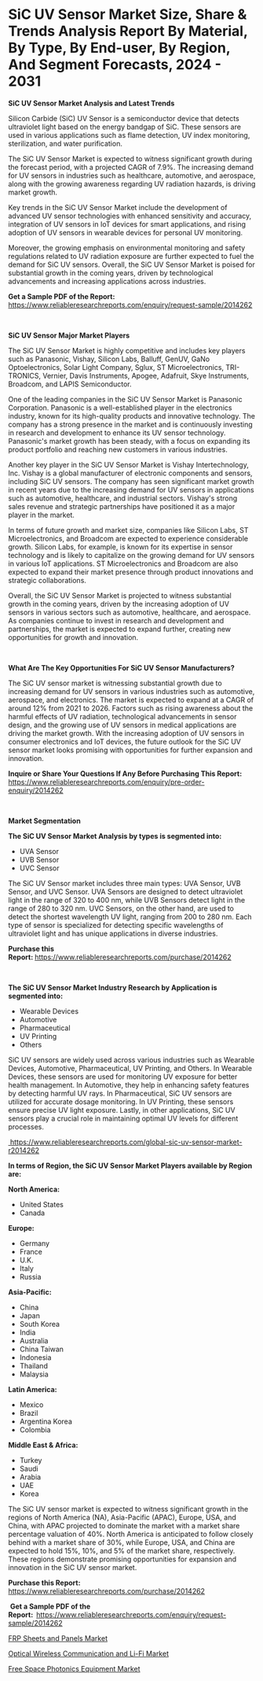 <p><h1>SiC UV Sensor Market Size, Share & Trends Analysis Report By Material, By Type, By End-user, By Region, And Segment Forecasts, 2024 - 2031</h1></p><p><strong>SiC UV Sensor Market Analysis and Latest Trends</strong></p>
<p><p>Silicon Carbide (SiC) UV Sensor is a semiconductor device that detects ultraviolet light based on the energy bandgap of SiC. These sensors are used in various applications such as flame detection, UV index monitoring, sterilization, and water purification.</p><p>The SiC UV Sensor Market is expected to witness significant growth during the forecast period, with a projected CAGR of 7.9%. The increasing demand for UV sensors in industries such as healthcare, automotive, and aerospace, along with the growing awareness regarding UV radiation hazards, is driving market growth.</p><p>Key trends in the SiC UV Sensor Market include the development of advanced UV sensor technologies with enhanced sensitivity and accuracy, integration of UV sensors in IoT devices for smart applications, and rising adoption of UV sensors in wearable devices for personal UV monitoring.</p><p>Moreover, the growing emphasis on environmental monitoring and safety regulations related to UV radiation exposure are further expected to fuel the demand for SiC UV sensors. Overall, the SiC UV Sensor Market is poised for substantial growth in the coming years, driven by technological advancements and increasing applications across industries.</p></p>
<p><strong>Get a Sample PDF of the Report:&nbsp;</strong> <a href="https://www.reliableresearchreports.com/enquiry/request-sample/2014262">https://www.reliableresearchreports.com/enquiry/request-sample/2014262</a></p>
<p>&nbsp;</p>
<p><strong>SiC UV Sensor Major Market Players</strong></p>
<p><p>The SiC UV Sensor Market is highly competitive and includes key players such as Panasonic, Vishay, Silicon Labs, Balluff, GenUV, GaNo Optoelectronics, Solar Light Company, Sglux, ST Microelectronics, TRI-TRONICS, Vernier, Davis Instruments, Apogee, Adafruit, Skye Instruments, Broadcom, and LAPIS Semiconductor.</p><p>One of the leading companies in the SiC UV Sensor Market is Panasonic Corporation. Panasonic is a well-established player in the electronics industry, known for its high-quality products and innovative technology. The company has a strong presence in the market and is continuously investing in research and development to enhance its UV sensor technology. Panasonic's market growth has been steady, with a focus on expanding its product portfolio and reaching new customers in various industries.</p><p>Another key player in the SiC UV Sensor Market is Vishay Intertechnology, Inc. Vishay is a global manufacturer of electronic components and sensors, including SiC UV sensors. The company has seen significant market growth in recent years due to the increasing demand for UV sensors in applications such as automotive, healthcare, and industrial sectors. Vishay's strong sales revenue and strategic partnerships have positioned it as a major player in the market.</p><p>In terms of future growth and market size, companies like Silicon Labs, ST Microelectronics, and Broadcom are expected to experience considerable growth. Silicon Labs, for example, is known for its expertise in sensor technology and is likely to capitalize on the growing demand for UV sensors in various IoT applications. ST Microelectronics and Broadcom are also expected to expand their market presence through product innovations and strategic collaborations.</p><p>Overall, the SiC UV Sensor Market is projected to witness substantial growth in the coming years, driven by the increasing adoption of UV sensors in various sectors such as automotive, healthcare, and aerospace. As companies continue to invest in research and development and partnerships, the market is expected to expand further, creating new opportunities for growth and innovation.</p></p>
<p>&nbsp;</p>
<p><strong>What Are The Key Opportunities For SiC UV Sensor Manufacturers?</strong></p>
<p><p>The SiC UV sensor market is witnessing substantial growth due to increasing demand for UV sensors in various industries such as automotive, aerospace, and electronics. The market is expected to expand at a CAGR of around 12% from 2021 to 2026. Factors such as rising awareness about the harmful effects of UV radiation, technological advancements in sensor design, and the growing use of UV sensors in medical applications are driving the market growth. With the increasing adoption of UV sensors in consumer electronics and IoT devices, the future outlook for the SiC UV sensor market looks promising with opportunities for further expansion and innovation.</p></p>
<p><strong>Inquire or Share Your Questions If Any Before Purchasing This Report:</strong> <a href="https://www.reliableresearchreports.com/enquiry/pre-order-enquiry/2014262">https://www.reliableresearchreports.com/enquiry/pre-order-enquiry/2014262</a></p>
<p>&nbsp;</p>
<p><strong>Market Segmentation</strong></p>
<p><strong>The SiC UV Sensor Market Analysis by types is segmented into:</strong></p>
<p><ul><li>UVA Sensor</li><li>UVB Sensor</li><li>UVC Sensor</li></ul></p>
<p><p>The SiC UV Sensor market includes three main types: UVA Sensor, UVB Sensor, and UVC Sensor. UVA Sensors are designed to detect ultraviolet light in the range of 320 to 400 nm, while UVB Sensors detect light in the range of 280 to 320 nm. UVC Sensors, on the other hand, are used to detect the shortest wavelength UV light, ranging from 200 to 280 nm. Each type of sensor is specialized for detecting specific wavelengths of ultraviolet light and has unique applications in diverse industries.</p></p>
<p><strong>Purchase this Report:&nbsp;</strong><a href="https://www.reliableresearchreports.com/purchase/2014262">https://www.reliableresearchreports.com/purchase/2014262</a></p>
<p>&nbsp;</p>
<p><strong>The SiC UV Sensor Market Industry Research by Application is segmented into:</strong></p>
<p><ul><li>Wearable Devices</li><li>Automotive</li><li>Pharmaceutical</li><li>UV Printing</li><li>Others</li></ul></p>
<p><p>SiC UV sensors are widely used across various industries such as Wearable Devices, Automotive, Pharmaceutical, UV Printing, and Others. In Wearable Devices, these sensors are used for monitoring UV exposure for better health management. In Automotive, they help in enhancing safety features by detecting harmful UV rays. In Pharmaceutical, SiC UV sensors are utilized for accurate dosage monitoring. In UV Printing, these sensors ensure precise UV light exposure. Lastly, in other applications, SiC UV sensors play a crucial role in maintaining optimal UV levels for different processes.</p></p>
<p><a href="https://www.reliableresearchreports.com/global-sic-uv-sensor-market-r2014262">&nbsp;https://www.reliableresearchreports.com/global-sic-uv-sensor-market-r2014262</a></p>
<p><strong>In terms of Region, the SiC UV Sensor Market Players available by Region are:</strong></p>
<p>
    <p> <strong> North America: </strong>
        <ul>
            <li>United States</li>
            <li>Canada</li>
        </ul>
        </p> 
    <p> <strong> Europe: </strong>
        <ul>
            <li>Germany</li>
            <li>France</li>
            <li>U.K.</li>
            <li>Italy</li>
            <li>Russia</li>
        </ul>
        </p> 
    <p> <strong> Asia-Pacific: </strong>
        <ul>
            <li>China</li>
            <li>Japan</li>
            <li>South Korea</li>
            <li>India</li>
            <li>Australia</li>
            <li>China Taiwan</li>
            <li>Indonesia</li>
            <li>Thailand</li>
            <li>Malaysia</li>
        </ul>
        </p> 
    <p> <strong> Latin America: </strong>
        <ul>
            <li>Mexico</li>
            <li>Brazil</li>
            <li>Argentina Korea</li>
            <li>Colombia</li>
        </ul>
        </p> 
    <p> <strong> Middle East & Africa: </strong>
        <ul>
            <li>Turkey</li>
            <li>Saudi</li>
            <li>Arabia</li>
            <li>UAE</li>
            <li>Korea</li>
        </ul>
    </p>
    </p>
<p><p>The SiC UV sensor market is expected to witness significant growth in the regions of North America (NA), Asia-Pacific (APAC), Europe, USA, and China, with APAC projected to dominate the market with a market share percentage valuation of 40%. North America is anticipated to follow closely behind with a market share of 30%, while Europe, USA, and China are expected to hold 15%, 10%, and 5% of the market share, respectively. These regions demonstrate promising opportunities for expansion and innovation in the SiC UV sensor market.</p></p>
<p><strong>Purchase this Report: </strong><a href="https://www.reliableresearchreports.com/purchase/2014262">https://www.reliableresearchreports.com/purchase/2014262</a></p>
<p>&nbsp;<strong>Get a Sample PDF of the Report:&nbsp;&nbsp;</strong><a href="https://www.reliableresearchreports.com/enquiry/request-sample/2014262">https://www.reliableresearchreports.com/enquiry/request-sample/2014262</a></p>
<p><strong></strong></p>
<p><p><a href="https://github.com/lamhaoka57/Market-Research-Report-List-1/blob/main/frp-sheets-and-panels-market.md">FRP Sheets and Panels Market</a></p><p><a href="https://github.com/caominhtri712020/Market-Research-Report-List-1/blob/main/optical-wireless-communication-and-li-fi-market.md">Optical Wireless Communication and Li-Fi Market</a></p><p><a href="https://github.com/RichRobinson5/Market-Research-Report-List-5/blob/main/free-space-photonics-equipment-market.md">Free Space Photonics Equipment Market</a></p></p>
